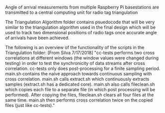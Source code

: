 Angle of arrival measurements from multiple Raspberry Pi basestations are transmitted to a central computing unit for radio tag triangulation 

The Triangulation Algorithm folder contains psuedocode that will be very similar to the triangulation algorithm used in the final design which will be used to track two dimensional positions of radio tags once accurate angle of arrivals have been achieved.

The following is an overview of the functionality of the scripts in the Triangulation folder:
[From Silva 7/17/2018]
"cc-tests performs two cross correlations at different windows (the window values were changed during testing) in order to test the synchronicity of data streams after cross correlation. cc-tests only does post-processing for a finite sampling period. main.sh contains the naive approach towards continuous sampling with cross correlation. main.sh calls extract.sh which continuously extracts samples (extract.sh has a dedicated core). main.sh also calls fileclean.sh which copies each file to a separate file (in which post processing will be performed). After copying the files, fileclean.sh clears all four files at the same time. main.sh then performs cross correlation twice on the copied files (just like cc-tests)."
